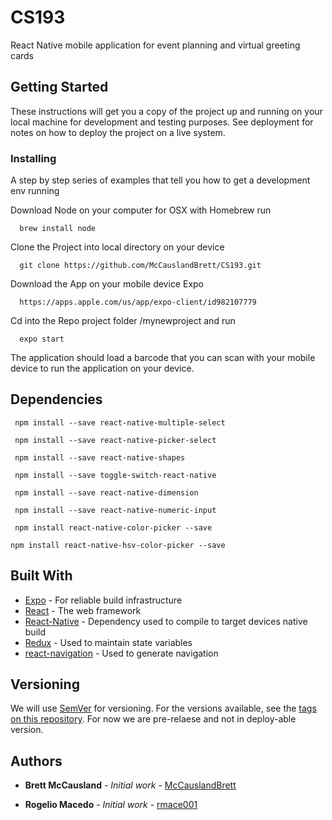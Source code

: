 # CS193

React Native mobile application for event planning and virtual greeting cards

## Getting Started

These instructions will get you a copy of the project up and running on your local machine for development and testing purposes. See deployment for notes on how to deploy the project on a live system.


### Installing

A step by step series of examples that tell you how to get a development env running

Download Node on your computer for OSX with Homebrew run
```
  brew install node
```

Clone the Project into local directory on your device
```
  git clone https://github.com/McCauslandBrett/CS193.git
```

Download the App on your mobile device Expo
```
  https://apps.apple.com/us/app/expo-client/id982107779
```

Cd into the Repo project folder /mynewproject and run
```
  expo start
```
The application should load a barcode that you can scan with your mobile device to run the application on your device.
## Dependencies
 ```
  npm install --save react-native-multiple-select
 ```
 ```
  npm install --save react-native-picker-select
 ```
 ```
  npm install --save react-native-shapes
 ```
 ```
  npm install --save toggle-switch-react-native
 ```
 ```
  npm install --save react-native-dimension
 ```
 ```
  npm install --save react-native-numeric-input
 ```
 ```
  npm install react-native-color-picker --save
 ```
  ```
  npm install react-native-hsv-color-picker --save
  ```
## Built With

* [Expo](https://expo.io) - For reliable build infrastructure
* [React](https://reactjs.org) - The web framework
* [React-Native](https://facebook.github.io/react-native/) - Dependency used to compile to target devices native build
* [Redux](https://redux.js.org) - Used to maintain state variables
* [react-navigation](https://reactnavigation.org) - Used to generate navigation

## Versioning

We will use [SemVer](http://semver.org/) for versioning. For the versions available, see the [tags on this repository](https://github.com/your/project/tags). For now we are pre-relaese and not in deploy-able version.

## Authors

* **Brett McCausland** - *Initial work* - [McCauslandBrett](https://github.com/McCauslandBrett)

* **Rogelio Macedo** - *Initial work* - [rmace001](https://github.com/rmace001)
